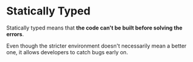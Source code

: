 ﻿# Statically Typed

Statically typed means that **the code can't be built before solving the errors**. 

Even though the stricter environment doesn't necessarily mean a better one, it allows developers to catch bugs early on.
